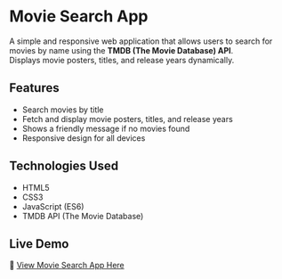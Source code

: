# Movie Search App

A simple and responsive web application that allows users to search for movies by name using the **TMDB (The Movie Database) API**.  
Displays movie posters, titles, and release years dynamically.

## Features
- Search movies by title
- Fetch and display movie posters, titles, and release years
- Shows a friendly message if no movies found
- Responsive design for all devices

## Technologies Used
- HTML5
- CSS3
- JavaScript (ES6)
- TMDB API (The Movie Database)

## Live Demo
🔗 [View Movie Search App Here](https://splendid-manatee-afd982.netlify.app/)
